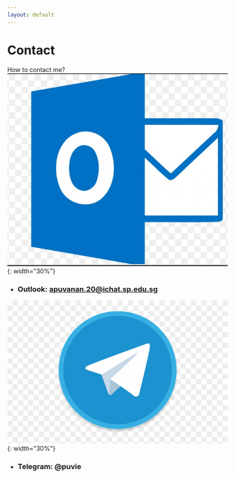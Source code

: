 ```yaml
---
layout: default
---
```


# Contact
How to contact me?
![](docs/images/outlook.png){: width="30%"}
- ### Outlook: apuvanan.20@ichat.sp.edu.sg
![](docs/images/tele.png){: width="30%"}
- ### Telegram: @puvie
